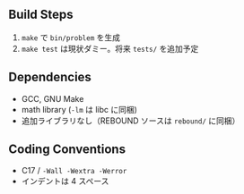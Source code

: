 ## Build Steps
1. `make` で `bin/problem` を生成  
2. `make test` は現状ダミー。将来 `tests/` を追加予定

## Dependencies
- GCC, GNU Make
- math library (`-lm` は libc に同梱)
- 追加ライブラリなし（REBOUND ソースは `rebound/` に同梱）

## Coding Conventions
- C17 / `-Wall -Wextra -Werror`
- インデントは 4 スペース
